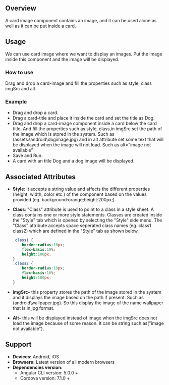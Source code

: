 ## Overview
A card image component contains an image, and it can be used alone as well as it can be put inside a card.

## Usage
We can use card image where we want to display an images. Put the image inside this component and the image will be displayed.

### How to use

Drag and drop a card-image and fill the properties such as style, class imgSrc and alt.

### Example
- Drag and drop a card.
- Drag a card-title and place it inside the card and set the title as Dog.
- Drag and drop a card-image component inside a  card below the card title. And fill the properties such as style, class,in imgSrc set the path of the image which is stored in the system. Such as (assets:\android\dogimage.jpg) and in alt attribute set some text that will be displayed when the image will not load. Such as alt=”image not available” 
- Save and Run.
- A card with an title Dog and a dog image will be displayed.

## Associated Attributes
- **Style**: It accepts a string value and affects the different properties (height, width, color etc.) of the component based on the values provided (eg. background:orange;height:200px;).

- **Class**: "Class" attribute is used to point to a class in a style sheet. A class contains one or more style statements. Classes are created inside the "Style" tab which is opened by selecting the "Style" side menu. The "Class" attribute accepts space seperated class names (eg. class1 class2) which are defined in the "Style" tab as shown below.
    ```css
    .class1 {
        border-radius:10px;
        flex-basis:10%;
        height:100px;
    }
    .class2 {
        border-radius:10px;
        flex-basis:10%;
        height:100px;
    }
    
    ```

- **imgSrc-** this property stores the path of the image stored in the system and it displays the image based on the path if present. Such as (android\wallpaper.jpg). So this display the image of the name wallpaper that is in jpg format.

- **Alt-** this will be displayed instead of image when the imgSrc does not load the image because of some reason. It can be string such as("image not available"). 

## Support
- **Devices:** Android, iOS
- **Browsers:**  Latest version of all modern browsers
- **Dependencies version:** 
    - Angular CLI version: 5.0.0 + 
    - Cordova version: 7.1.0 + 








